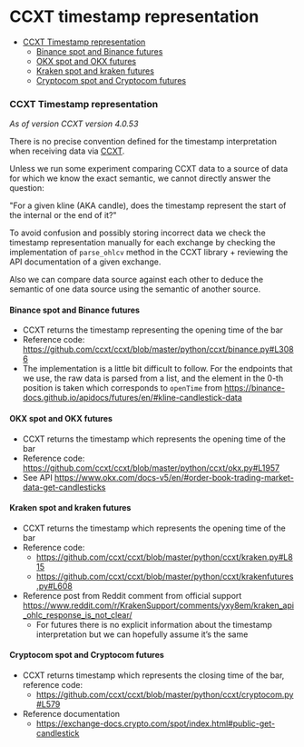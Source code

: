 # CCXT timestamp representation

<!-- toc -->

- [CCXT Timestamp representation](#ccxt-timestamp-representation)
  * [Binance spot and Binance futures](#binance-spot-and-binance-futures)
  * [OKX spot and OKX futures](#okx-spot-and-okx-futures)
  * [Kraken spot and kraken futures](#kraken-spot-and-kraken-futures)
  * [Cryptocom spot and Cryptocom futures](#cryptocom-spot-and-cryptocom-futures)

<!-- tocstop -->

### CCXT Timestamp representation

_As of version CCXT version 4.0.53_

There is no precise convention defined for the timestamp interpretation when
receiving data via [CCXT](https://docs.ccxt.com/#/?id=ohlcv-structure).

Unless we run some experiment comparing CCXT data to a source of data for which
we know the exact semantic, we cannot directly answer the question:

"For a given kline (AKA candle), does the timestamp represent the start of the
internal or the end of it?"

To avoid confusion and possibly storing incorrect data we check the timestamp
representation manually for each exchange by checking the implementation of
`parse_ohlcv` method in the CCXT library + reviewing the API documentation of a
given exchange.

Also we can compare data source against each other to deduce the semantic of one
data source using the semantic of another source.

#### Binance spot and Binance futures

- CCXT returns the timestamp representing the opening time of the bar
- Reference code:
  https://github.com/ccxt/ccxt/blob/master/python/ccxt/binance.py#L3086
- The implementation is a little bit difficult to follow. For the endpoints that
  we use, the raw data is parsed from a list, and the element in the 0-th
  position is taken which corresponds to `openTime` from
  https://binance-docs.github.io/apidocs/futures/en/#kline-candlestick-data

#### OKX spot and OKX futures

- CCXT returns the timestamp which represents the opening time of the bar
- Reference code:
  https://github.com/ccxt/ccxt/blob/master/python/ccxt/okx.py#L1957
- See API
  https://www.okx.com/docs-v5/en/#order-book-trading-market-data-get-candlesticks

#### Kraken spot and kraken futures

- CCXT returns the timestamp which represents the opening time of the bar
- Reference code:
  - https://github.com/ccxt/ccxt/blob/master/python/ccxt/kraken.py#L815
  - https://github.com/ccxt/ccxt/blob/master/python/ccxt/krakenfutures.py#L608
- Reference post from Reddit comment from official support
  https://www.reddit.com/r/KrakenSupport/comments/yxy8em/kraken_api_ohlc_response_is_not_clear/
  - For futures there is no explicit information about the timestamp
    interpretation but we can hopefully assume it’s the same

#### Cryptocom spot and Cryptocom futures

- CCXT returns timestamp which represents the closing time of the bar, reference
  code:
  - https://github.com/ccxt/ccxt/blob/master/python/ccxt/cryptocom.py#L579
- Reference documentation
  - https://exchange-docs.crypto.com/spot/index.html#public-get-candlestick
